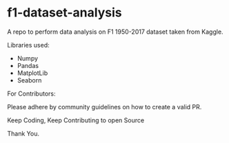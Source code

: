 # f1-dataset-analysis
A repo to perform data analysis on F1 1950-2017 dataset taken from Kaggle.

Libraries used:
- Numpy
- Pandas
- MatplotLib
- Seaborn

For Contributors:


Please adhere by community guidelines on how to create a valid PR.


Keep Coding, Keep Contributing to open Source

Thank You.
